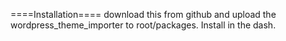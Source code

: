 ====Installation====
download this from github and upload the wordpress_theme_importer to root/packages. Install in the dash.